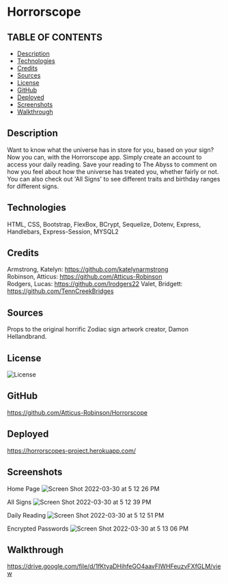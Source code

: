 # Horrorscope

## TABLE OF CONTENTS
* [Description](#Description)
* [Technologies](#Technologies)
* [Credits](#Credits)
* [Sources](#Sources)
* [License](#License)
* [GitHub](#GitHub)
* [Deployed](#Deployed)
* [Screenshots](#Screenshots)
* [Walkthrough](#Walkthrough)
## Description
Want to know what the universe has in store for you, based on your sign? Now you can, with the Horrorscope app. Simply create an account to access your daily reading. Save your reading to The Abyss to comment on how you feel about how the universe has treated you, whether fairly or not. You can also check out 'All Signs' to see different traits and birthday ranges for different signs.

## Technologies
HTML, CSS, Bootstrap, FlexBox, BCrypt, Sequelize, Dotenv, Express, Handlebars, Express-Session, MYSQL2

## Credits
Armstrong, Katelyn: https://github.com/katelynarmstrong  
Robinson, Atticus: https://github.com/Atticus-Robinson  
Rodgers, Lucas: https://github.com/lrodgers22
Valet, Bridgett: https://github.com/TennCreekBridges  

## Sources
Props to the original horrific Zodiac sign artwork creator, Damon Hellandbrand.


## License 
![License](https://img.shields.io/badge/License-MIT-blue.svg)

## GitHub
https://github.com/Atticus-Robinson/Horrorscope  

## Deployed
https://horrorscopes-project.herokuapp.com/

## Screenshots

Home Page
![Screen Shot 2022-03-30 at 5 12 26 PM](https://user-images.githubusercontent.com/91682561/160939809-c067d29a-88a3-4aa2-afa9-c06af27a39e5.png)

All Signs
![Screen Shot 2022-03-30 at 5 12 39 PM](https://user-images.githubusercontent.com/91682561/160939874-228deb8c-8893-4699-a694-464529fb63ac.png)

Daily Reading
![Screen Shot 2022-03-30 at 5 12 51 PM](https://user-images.githubusercontent.com/91682561/160939936-3f74ff6f-f441-4d3e-946a-622a06641766.png)

Encrypted Passwords
![Screen Shot 2022-03-30 at 5 13 06 PM](https://user-images.githubusercontent.com/91682561/160940025-8948c025-52ea-470a-ab1a-789220d245d9.png)

## Walkthrough
https://drive.google.com/file/d/1fKtyaDHihfeGO4aavFIWHFeuzvFXfGLM/view
